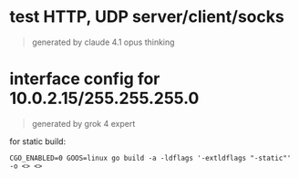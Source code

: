 # test HTTP, UDP server/client/socks

> generated by claude 4.1 opus thinking

# interface config for 10.0.2.15/255.255.255.0

> generated by grok 4 expert


for static build:

```shell
CGO_ENABLED=0 GOOS=linux go build -a -ldflags '-extldflags "-static"' -o <> <>
```

